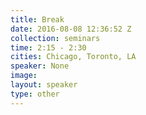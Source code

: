 ```yaml
---
title: Break
date: 2016-08-08 12:36:52 Z
collection: seminars
time: 2:15 - 2:30
cities: Chicago, Toronto, LA
speaker: None
image:
layout: speaker
type: other
---
```

